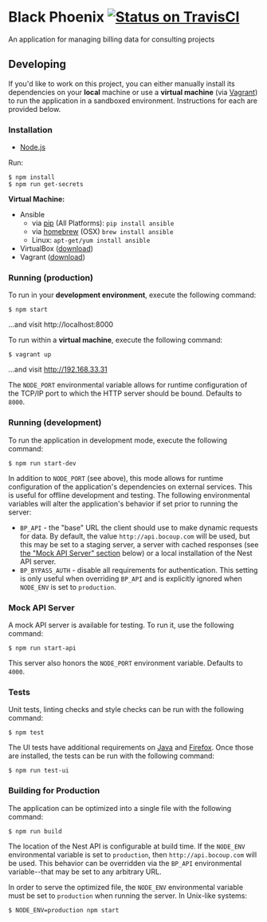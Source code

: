 # Black Phoenix [![Status on TravisCI](https://magnum.travis-ci.com/bocoup/black-phoenix.svg?token=gK8nkH4p5NnBw5E9JB7L)](https://magnum.travis-ci.com/bocoup/black-phoenix)

An application for managing billing data for consulting projects

## Developing

If you'd like to work on this project, you can either manually install its
dependencies on your **local** machine or use a **virtual machine** (via
[Vagrant](http://vagrantup.com)) to run the application in a sandboxed
environment. Instructions for each are provided below.

### Installation

- [Node.js](http://nodejs.org)

Run:

    $ npm install
    $ npm run get-secrets

**Virtual Machine:**

- Ansible
  - via [pip](http://pip.readthedocs.org/en/latest/installing.html) (All
    Platforms): `pip install ansible`
  - via [homebrew](http://brew.sh/) (OSX) `brew install ansible`
  - Linux: `apt-get/yum install ansible`
- VirtualBox ([download](https://www.virtualbox.org/))
- Vagrant ([download](http://www.vagrantup.com/downloads.html))

### Running (production)

To run in your **development environment**, execute the following command:

    $ npm start

...and visit http://localhost:8000

To run within a **virtual machine**, execute the following command:

    $ vagrant up

...and visit http://192.168.33.31

The `NODE_PORT` environmental variable allows for runtime configuration of the
TCP/IP port to which the HTTP server should be bound. Defaults to `8000`.

### Running (development)

To run the application in development mode, execute the following command:

    $ npm run start-dev

In addition to `NODE_PORT` (see above), this mode allows for runtime
configuration of the application's dependencies on external services. This is
useful for offline development and testing. The following environmental
variables will alter the application's behavior if set prior to running the
server:

- `BP_API` - the "base" URL the client should use to make dynamic requests for
  data. By default, the value `http://api.bocoup.com` will be used, but this
  may be set to a staging server, a server with cached responses (see [the
  "Mock API Server" section](#mock-api-server) below) or a local installation
  of the Nest API server.
- `BP_BYPASS_AUTH` - disable all requirements for authentication. This setting
  is only useful when overriding `BP_API` and is explicitly ignored when
  `NODE_ENV` is set to `production`.

### Mock API Server

A mock API server is available for testing. To run it, use the following
command:

    $ npm run start-api

This server also honors the `NODE_PORT` environment variable. Defaults to
`4000`.

### Tests

Unit tests, linting checks and style checks can be run with the following
command:

    $ npm test

The UI tests have additional requirements on
[Java](http://www.oracle.com/technetwork/java/index.html) and
[Firefox](http://firefox.com). Once those are installed, the tests can be run
with the following command:

    $ npm run test-ui

### Building for Production

The application can be optimized into a single file with the following command:

    $ npm run build

The location of the Nest API is configurable at build time. If the `NODE_ENV`
environmental variable is set to `production`, then `http://api.bocoup.com`
will be used. This behavior can be overridden via the `BP_API` environmental
variable--that may be set to any arbitrary URL.

In order to serve the optimized file, the `NODE_ENV` environmental variable
must be set to `production` when running the server. In Unix-like systems:

    $ NODE_ENV=production npm start
